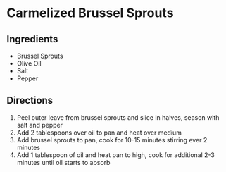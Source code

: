 # Carmelized Brussel Sprouts

## Ingredients

* Brussel Sprouts
* Olive Oil
* Salt
* Pepper

## Directions

1. Peel outer leave from brussel sprouts and slice in halves, season with salt and pepper
2. Add 2 tablespoons over oil to pan and heat over medium
3. Add brussel sprouts to pan, cook for 10-15 minutes stirring ever 2 minutes
4. Add 1 tablespoon of oil and heat pan to high, cook for additional 2-3 minutes until oil starts to absorb
